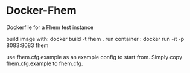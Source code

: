 # Docker-Fhem
Dockerfile for a Fhem test instance

build image with: docker build -t fhem .
run container	: docker run -it -p 8083:8083 fhem

use fhem.cfg.example as an example config to start from.
Simply copy fhem.cfg.example to fhem.cfg.
